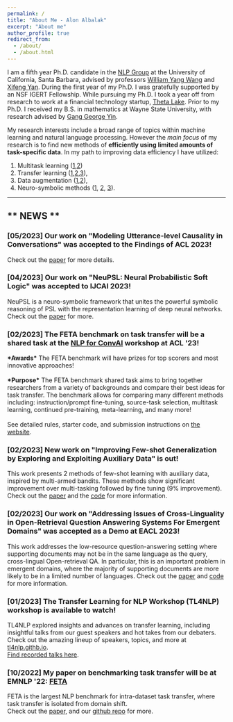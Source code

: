 ```yaml
---
permalink: /
title: "About Me - Alon Albalak"
excerpt: "About me"
author_profile: true
redirect_from: 
  - /about/
  - /about.html
---
```


I am a fifth year Ph.D. candidate in the [NLP Group](http://nlp.cs.ucsb.edu/) at the University of California, Santa Barbara, advised by professors [William Yang Wang](https://sites.cs.ucsb.edu/~william/) and [Xifeng Yan](https://sites.cs.ucsb.edu/~xyan/). During the first year of my Ph.D. I was gratefully supported by an NSF IGERT Fellowship. While pursuing my Ph.D. I took a year off from research to work at a financial technology startup, [Theta Lake](https://thetalake.com/). Prior to my Ph.D. I received my B.S. in mathematics at Wayne State University, with research advised by [Gang George Yin](https://scholar.google.com/citations?user=nlZ0o_4AAAAJ).

My research interests include a broad range of topics within machine learning and natural language processing.
However the *main focus* of my research is to find new methods of **efficiently using limited amounts of task-specific data**. In my path to improving data efficiency I have utilized:
1. Multitask learning ([1](https://arxiv.org/abs/2302.00674),[2](https://neurips2022-enlsp.github.io/papers/paper_50.pdf))
2. Transfer learning ([1](https://aclanthology.org/2022.emnlp-main.751/),[2](https://aclanthology.org/2022.nlp4convai-1.4/),[3](https://assets.amazon.science/80/f0/ad9a999f4562b6e80186a5df00e6/making-something-out-of-nothing-building-robust-task-oriented-dialogue-systems-from-scratch.pdf)),
3. Data augmentation ([1](https://assets.amazon.science/80/f0/ad9a999f4562b6e80186a5df00e6/making-something-out-of-nothing-building-robust-task-oriented-dialogue-systems-from-scratch.pdf),[2](https://arxiv.org/abs/2201.11153)),
4. Neuro-symbolic methods ([1](https://arxiv.org/abs/2205.14268), [2](https://openreview.net/pdf?id=8ZIJa8Z__5L), [3](https://arxiv.org/abs/2207.07238)).

<hr>

## \*\* NEWS \*\*

### \[05/2023\] Our work on "Modeling Utterance-level Causality in Conversations" was accepted to the Findings of ACL 2023!
Check out the [paper](https://arxiv.org/abs/2212.10515) for more details.

### \[04/2023\] Our work on "NeuPSL: Neural Probabilistic Soft Logic" was accepted to IJCAI 2023!
NeuPSL is a neuro-symbolic framework that unites the powerful symbolic reasoning of PSL with the representation learning of deep neural networks.<br>
Check out the [paper](https://arxiv.org/pdf/2205.14268.pdf) for more.


### \[02/2023\] The FETA benchmark on task transfer will be a shared task at the [NLP for ConvAI](https://sites.google.com/view/5thnlp4convai/home) workshop at ACL '23!
**\*Awards\*** The FETA benchmark will have prizes for top scorers and most innovative approaches!<br><br>
**\*Purpose\*** The FETA benchmark shared task aims to bring together researchers from a variety of backgrounds and compare their best ideas for task transfer. The benchmark allows for comparing many different methods including: instruction/prompt fine-tuning, source-task selection, multitask learning, continued pre-training, meta-learning, and many more!<br><br>
See detailed rules, starter code, and submission instructions on [the website](https://alon-albalak.github.io/feta-website/).


### \[02/2023\] New work on "Improving Few-shot Generalization by Exploring and Exploiting Auxiliary Data" is out!
This work presents 2 methods of few-shot learning with auxiliary data, inspired by multi-armed bandits. These methods show significant improvement over multi-tasking followed by fine tuning (9% improvement).<br>
Check out the [paper](https://arxiv.org/abs/2302.00674) and the [code](https://github.com/alon-albalak/FLAD) for more information.

### \[02/2023\] Our work on "Addressing Issues of Cross-Linguality in Open-Retrieval Question Answering Systems For Emergent Domains" was accepted as a Demo at EACL 2023!
This work addresses the low-resource question-answering setting where supporting documents may not be in the same language as the query, cross-lingual Open-retrieval QA. In particular, this is an important problem in emergent domains, where the majority of supporting documents are more likely to be in a limited number of languages.
Check out the [paper](https://arxiv.org/abs/2201.11153) and [code](https://github.com/alon-albalak/XOR-COVID) for more information.

### \[01/2023\] The Transfer Learning for NLP Workshop (TL4NLP) workshop is available to watch!
TL4NLP explored insights and advances on transfer learning, including insightful talks from our guest speakers and hot takes from our debaters.<br>
Check out the amazing lineup of speakers, topics, and more at [tl4nlp.githb.io](https://tl4nlp.github.io).<br>
[Find recorded talks here](https://tl4nlp.github.io/Program/).


<!--
https://neurips.cc/virtual/2022/workshop/50006
Starting Timestamps:
Jonas Pfeiffer - 36:55
Graham Neubig - 1:30:45 (describes my current project at 2:10:50-2:11:40)
Percy Liang & Ananya Kumar - 2:13:33
Sara Hooker and Kyunghyun Cho - 3:13:19
David Adelani - 5:42:45
Mike Lewis - 6:25:46
-->


### \[10/2022\] My paper on benchmarking task transfer will be at EMNLP '22: [FETA](https://aclanthology.org/2022.emnlp-main.751/)
FETA is the largest NLP benchmark for intra-dataset task transfer, where task transfer is isolated from domain shift.<br>
Check out the [paper](https://aclanthology.org/2022.emnlp-main.751/), and our [github repo](https://github.com/alon-albalak/TLiDB) for more.
<!--
### \[10/2022\] My work on data effiency for small(-ish) language models will be presented an ENLSP '22: [Paper](https://neurips2022-enlsp.github.io/papers/paper_50.pdf)

### \[05/2022\] I will join Meta as a Research Science Intern for summer 2022!

### \[05/2022\] The UCSB [GauchoBot](https://www.amazon.science/alexa-prize/teams/university-of-california-santa-barbara-team-gauchobot) has advanced to the finals of the Alexa Prize Taskbot Challenge!

### \[04/2022\] [D-REX](https://aclanthology.org/2022.nlp4convai-1.4/) accepted to ConvAI workshop, co-located with ACL 2022
-->

